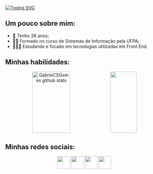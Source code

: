 [![Typing SVG](https://readme-typing-svg.herokuapp.com/?color=FAFAD2&size=35&center=true&vCenter=true&width=1000&lines=Olá,+Mundo!+Sejam+Bem+Vindos(as);Me+Chamo+Gabriel+Gomes)](https://git.io/typing-svg)

## Um pouco sobre mim:
- 🥳 Tenho 26 anos;
- 👨‍🎓 Formado no curso de Sistemas de Informação pela UFPA;
- 👩🏻‍💻 Estudando e focado em tecnologias utilizadas em Front End.

## Minhas habilidades:
<div align="center">  
  <img width="49%" height="195px" src="https://github-readme-stats-sigma-five.vercel.app/api?username=GabrieCSGomes&show_icons=true&count_private=true&hide_border=true&title_color=4B0082&icon_color=7FFFD4&text_color=c9d1d9&bg_color=0d1117" alt="GabrieCSGomes github stats"/> 
  <img width="41%" height="195px" src="https://github-readme-stats-sigma-five.vercel.app/api/top-langs/?username=GabrieCSGomes&layout=compact&hide_border=true&title_color=7FFFD4&text_color=ff91a4&bg_color=0d1117"/>
</div>

## Minhas redes sociais:
<div align="center"> 
  <a href="https://www.linkedin.com/in/gabriel-gomes-0044b7139/" target="_blank"><img src="https://user-images.githubusercontent.com/122987929/213333787-9a57e6be-58d8-482c-92bd-5677031d02ae.jpg" width="40px"></a>
  <a href = "mailto:ggomes873@gmail.com" target="_blank"><img src="https://user-images.githubusercontent.com/122987929/213333721-63294d35-6371-49d8-b335-096f9c2754d8.JPG" width="40px"></a>
  <a href="https://api.whatsapp.com/send?phone=5598991063546" target="_blank"><img src="https://user-images.githubusercontent.com/122987929/213334174-ff06ef33-8141-4ebe-b41d-919d89231659.JPG" width="40px"></a> 
  <a href="https://www.instagram.com/gabrielcsgomes/" target="_blank"><img src="https://user-images.githubusercontent.com/122987929/213333062-e163e5ed-0fb4-48dd-8f98-c6466e1e60c5.JPG" width="40px"</a>
</div>
